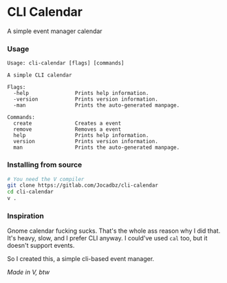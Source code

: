 # CLI Calendar
A simple event manager calendar

### Usage
```
Usage: cli-calendar [flags] [commands]

A simple CLI calendar

Flags:
  -help               Prints help information.
  -version            Prints version information.
  -man                Prints the auto-generated manpage.

Commands:
  create              Creates a event
  remove              Removes a event
  help                Prints help information.
  version             Prints version information.
  man                 Prints the auto-generated manpage.
```


### Installing from source
```bash
# You need the V compiler
git clone https://gitlab.com/Jocadbz/cli-calendar
cd cli-calendar
v .
```


### Inspiration
Gnome calendar fucking sucks.
That's the whole ass reason why I did that. It's heavy, slow, and I prefer CLI anyway.
I could've used `cal` too, but it doesn't support events.

So I created this, a simple cli-based event manager.



*Made in V, btw*